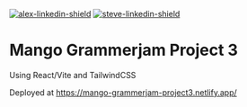 [![alex-linkedin-shield]][alex-linkedin-url]
[![steve-linkedin-shield]][steve-linkedin-url]

# Mango Grammerjam Project 3

Using React/Vite and TailwindCSS

Deployed at https://mango-grammerjam-project3.netlify.app/

[alex-linkedin-shield]: https://img.shields.io/badge/-Alex's_LinkedIn-black.svg?style=for-the-badge&logo=linkedin&colorB=555
[alex-linkedin-url]: https://www.linkedin.com/in/alexcurtisslep/
[steve-linkedin-url]: https://www.linkedin.com/in/stevesmodish/
[steve-linkedin-shield]: https://img.shields.io/badge/-Steve's_LinkedIn-black.svg?style=for-the-badge&logo=linkedin&colorB=555
